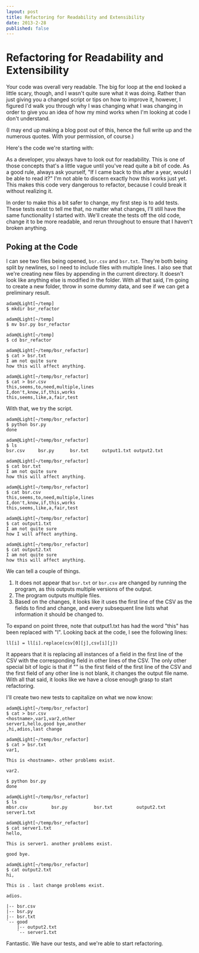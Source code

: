 ```yaml
---
layout: post
title: Refactoring for Readability and Extensibility
date: 2013-2-28
published: false
---
```



# Refactoring for Readability and Extensibility

Your code was overall very readable. The big for loop at the end looked a little scary, though, and I wasn't quite sure what it was doing. Rather than just giving you a changed script or tips on how to improve it, however, I figured I'd walk you through why I was changing what I was changing in order to give you an idea of how my mind works when I'm looking at code I don't understand. 

(I may end up making a blog post out of this, hence the full write up and the numerous quotes. With your permission, of course.)

Here's the code we're starting with:

<script src="https://gist.github.com/McPolemic/83d09fa20150810af05f/2dd222b2609ddb1e216a55b50cfde7a19b0cd63c.js"></script>

As a developer, you always have to look out for readability. This is one of those concepts that's a little vague until you've read quite a bit of code. As a good rule, always ask yourself, "If I came back to this after a year, would I be able to read it?" I'm not able to discern exactly how this works just yet. This makes this code very dangerous to refactor, because I could break it without realizing it. 

In order to make this a bit safer to change, my first step is to add tests. These tests exist to tell me that, no matter what changes, I'll still have the same functionality I started with. We'll create the tests off the old code, change it to be more readable, and rerun throughout to ensure that I haven't broken anything. 

## Poking at the Code

I can see two files being opened, `bsr.csv` and `bsr.txt`. They're both being split by newlines, so I need to include files with multiple lines. I also see that we're creating new files by appending in the current directory. It doesn't look like anything else is modified in the folder. With all that said, I'm going to create a new folder, throw in some dummy data, and see if we can get a preliminary result.

    adam@Light[~/temp]
    $ mkdir bsr_refactor

    adam@Light[~/temp]
    $ mv bsr.py bsr_refactor 

    adam@Light[~/temp]
    $ cd bsr_refactor 

    adam@Light[~/temp/bsr_refactor]
    $ cat > bsr.txt
    I am not quite sure 
    how this will affect anything.

    adam@Light[~/temp/bsr_refactor]
    $ cat > bsr.csv
    this,seems,to,need,multiple,lines
    I,don't,know,if,this,works
    this,seems,like,a,fair,test

With that, we try the script.

    adam@Light[~/temp/bsr_refactor]
    $ python bsr.py
    done

    adam@Light[~/temp/bsr_refactor]
    $ ls
    bsr.csv     bsr.py      bsr.txt     output1.txt output2.txt

    adam@Light[~/temp/bsr_refactor]
    $ cat bsr.txt
    I am not quite sure 
    how this will affect anything.

    adam@Light[~/temp/bsr_refactor]
    $ cat bsr.csv
    this,seems,to,need,multiple,lines
    I,don't,know,if,this,works
    this,seems,like,a,fair,test

    adam@Light[~/temp/bsr_refactor]
    $ cat output1.txt
    I am not quite sure 
    how I will affect anything.

    adam@Light[~/temp/bsr_refactor]
    $ cat output2.txt
    I am not quite sure 
    how this will affect anything.

We can tell a couple of things. 

1. It does not appear that `bsr.txt` or `bsr.csv` are changed by running the program, as this outputs multiple versions of the output.  
2. The program outputs multiple files.
3. Based on the changes, it looks like it uses the first line of the CSV as the fields to find and change, and every subsequent line lists what information it should be changed to.

To expand on point three, note that output1.txt has had the word "this" has been replaced with "I". Looking back at the code, I see the following lines:

    ll[i] = ll[i].replace(csv[0][j],csv[i][j])

It appears that it is replacing all instances of a field in the first line of the CSV with the corresponding field in other lines of the CSV. The only other special bit of logic is that if "<hostname>" is the first field of the first line of the CSV and the first field of any other line is not blank, it changes the output file name. With all that said, it looks like we have a close enough grasp to start refactoring.

I'll create two new tests to capitalize on what we now know:

    adam@Light[~/temp/bsr_refactor]
    $ cat > bsr.csv
    <hostname>,var1,var2,other
    server1,hello,good bye,another
    ,hi,adios,last change

    adam@Light[~/temp/bsr_refactor]
    $ cat > bsr.txt
    var1,     

    This is <hostname>. other problems exist.

    var2.

    $ python bsr.py 
    done

    adam@Light[~/temp/bsr_refactor]
    $ ls
    mbsr.csv         bsr.py          bsr.txt         output2.txt     server1.txt

    adam@Light[~/temp/bsr_refactor]
    $ cat server1.txt 
    hello,

    This is server1. another problems exist.

    good bye.

    adam@Light[~/temp/bsr_refactor]
    $ cat output2.txt 
    hi,

    This is . last change problems exist.

    adios.

    |-- bsr.csv
    |-- bsr.py
    |-- bsr.txt
    `-- good
        |-- output2.txt
        `-- server1.txt

 
Fantastic. We have our tests, and we're able to start refactoring.

<script src="https://gist.github.com/McPolemic/83d09fa20150810af05f/12ec86526641c11f0298106f8986abb2ed7d8aa4.js"></script>

 
